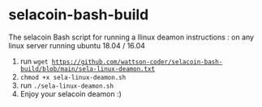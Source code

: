 # selacoin-bash-build
The selacoin Bash script for running a llinux deamon
instructions : on any linux server running ubuntu 18.04 / 16.04 
1. run <code>wget https://github.com/wattson-coder/selacoin-bash-build/blob/main/sela-linux-deamon.txt</code>
2. <code>chmod +x sela-linux-deamon.sh</code>
3. run <code>./sela-linux-deamon.sh</code>
4. Enjoy your selacoin deamon :)
